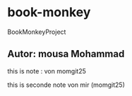 # book-monkey
BookMonkeyProject

## Autor: mousa Mohammad
this is note : von momgit25


this is seconde note von mir (momgit25)
